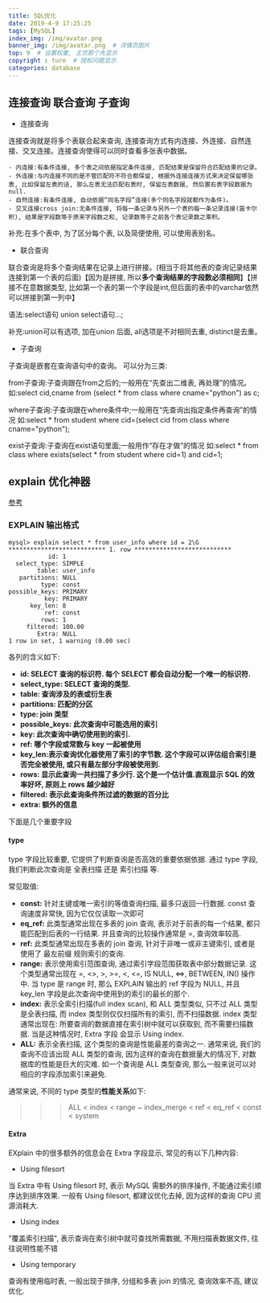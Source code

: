 ```yaml
---
title: SQL优化
date: 2019-4-9 17:25:25
tags: [MySQL]
index_img: /img/avatar.png
banner_img: /img/avatar.png  # 详情页图片
top: 9  # 设置权重, 主页那个先显示
copyright : ture  # 授权问题显示
categories: database
---
```


<!-- more -->

## 连接查询 联合查询 子查询

- 连接查询

连接查询就是将多个表联合起来查询, 连接查询方式有内连接、外连接、自然连接、交叉连接。连接查询使得可以同时查看多张表中数据。

    - 内连接:有条件连接, 多个表之间依据指定条件连接, 匹配结果是保留符合匹配结果的记录。
    - 外连接:与内连接不同的是不管匹配符不符合都保留, 根据外连接连接方式来决定保留哪张表, 比如保留左表的话, 那么左表无法匹配右表时, 保留左表数据, 然后置右表字段数据为null.
    - 自然连接:有条件连接, 自动依据“同名字段”连接(多个同名字段就都作为条件)。
    - 交叉连接cross join:无条件连接, 将每一条记录与另外一个表的每一条记录连接(笛卡尔积), 结果是字段数等于原来字段数之和, 记录数等于之前各个表记录数之乘积。

补充:在多个表中, 为了区分每个表, 以及简便使用, 可以使用表别名。

- 联合查询

联合查询是将多个查询结果在记录上进行拼接。(相当于将其他表的查询记录结果连接到第一个表的后面)【因为是拼接, 所以**多个查询结果的字段数必须相同**】【拼接不在意数据类型, 比如第一个表的第一个字段是int,但后面的表中的varchar依然可以拼接到第一列中】

语法:select语句 union select语句…;

补充:union可以有选项, 加在union 后面, all选项是不对相同去重, distinct是去重。

- 子查询

子查询是嵌套在查询语句中的查询。
可以分为三类:

from子查询:子查询跟在from之后的;一般用在“先查出二维表, 再处理”的情况。
如:select cid,cname from (select * from class where cname="python") as c;

where子查询:子查询跟在where条件中;一般用在“先查询出指定条件再查询”的情况
如:select * from student where cid=(select cid from class where cname="python");

exist子查询:子查询在exist语句里面;一般用作“存在才做”的情况
如:select * from class where exists(select * from  student where cid=1) and cid=1;

## explain 优化神器
[参考](https://segmentfault.com/a/1190000008131735)

### EXPLAIN 输出格式

```
mysql> explain select * from user_info where id = 2\G
*************************** 1. row ***************************
           id: 1
  select_type: SIMPLE
        table: user_info
   partitions: NULL
         type: const
possible_keys: PRIMARY
          key: PRIMARY
      key_len: 8
          ref: const
         rows: 1
     filtered: 100.00
        Extra: NULL
1 row in set, 1 warning (0.00 sec)
```
各列的含义如下:

- **id: SELECT 查询的标识符. 每个 SELECT 都会自动分配一个唯一的标识符.**
- **select_type: SELECT 查询的类型.**
- **table: 查询涉及的表或衍生表**
- **partitions: 匹配的分区**
- **type: join 类型**
- **possible_keys: 此次查询中可能选用的索引**
- **key: 此次查询中确切使用到的索引.**
- **ref: 哪个字段或常数与 key 一起被使用**
- **key_len:表示查询优化器使用了索引的字节数. 这个字段可以评估组合索引是否完全被使用, 或只有最左部分字段被使用到.**
- **rows: 显示此查询一共扫描了多少行. 这个是一个估计值.直观显示 SQL 的效率好坏, 原则上 rows 越少越好**
- **filtered: 表示此查询条件所过滤的数据的百分比**
- **extra: 额外的信息**

下面是几个重要字段

#### type
type 字段比较重要, 它提供了判断查询是否高效的重要依据依据. 通过 type 字段, 我们判断此次查询是 全表扫描 还是 索引扫描 等.

常见取值:
- **const:** 针对主键或唯一索引的等值查询扫描, 最多只返回一行数据. const 查询速度非常快, 因为它仅仅读取一次即可
- **eq_ref:** 此类型通常出现在多表的 join 查询, 表示对于前表的每一个结果, 都只能匹配到后表的一行结果. 并且查询的比较操作通常是 =, 查询效率较高. 
- **ref:** 此类型通常出现在多表的 join 查询, 针对于非唯一或非主键索引, 或者是使用了 最左前缀 规则索引的查询.
- **range:** 表示使用索引范围查询, 通过索引字段范围获取表中部分数据记录. 这个类型通常出现在 =, <>, >, >=, <, <=, IS NULL, <=>, BETWEEN, IN() 操作中.
当 type 是 range 时, 那么 EXPLAIN 输出的 ref 字段为 NULL, 并且 key_len 字段是此次查询中使用到的索引的最长的那个.
- **index:** 表示全索引扫描(full index scan), 和 ALL 类型类似, 只不过 ALL 类型是全表扫描, 而 index 类型则仅仅扫描所有的索引, 而不扫描数据.
index 类型通常出现在: 所要查询的数据直接在索引树中就可以获取到, 而不需要扫描数据. 当是这种情况时, Extra 字段 会显示 Using index.
- **ALL:** 表示全表扫描, 这个类型的查询是性能最差的查询之一. 通常来说, 我们的查询不应该出现 ALL 类型的查询, 因为这样的查询在数据量大的情况下, 对数据库的性能是巨大的灾难. 如一个查询是 ALL 类型查询, 那么一般来说可以对相应的字段添加索引来避免.

通常来说, 不同的 type 类型的**性能关系**如下:
>>> ALL < index < range ~ index_merge < ref < eq_ref < const < system
#### Extra
EXplain 中的很多额外的信息会在 Extra 字段显示, 常见的有以下几种内容:

- Using filesort

当 Extra 中有 Using filesort 时, 表示 MySQL 需额外的排序操作, 不能通过索引顺序达到排序效果. 一般有 Using filesort, 都建议优化去掉, 因为这样的查询 CPU 资源消耗大.
- Using index

"覆盖索引扫描", 表示查询在索引树中就可查找所需数据, 不用扫描表数据文件, 往往说明性能不错

- Using temporary

查询有使用临时表, 一般出现于排序, 分组和多表 join 的情况, 查询效率不高, 建议优化.